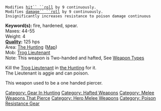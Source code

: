 `Modifies `[`hit`` ``roll`](Hit_Roll.md "wikilink")` by 9 continuously.`  
`Modifies `[`damage`` ``roll`](Damage_Roll.md "wikilink")` by 9 continuously.`  
`Insignificantly increases resistance to poison damage continuous`

**Keyword(s):** fire, hardened, spear.  
Maxes: 44-55  
Weight: 4  
**[Quality](Object_Quality.md "wikilink"):** 125 hps  
Area: [The Hunting](:Category:_Hunting.md "wikilink")
([Map](Hunting_Map.md "wikilink"))  
Mob: [Trog Lieutenant](Trog_Lieutenant "wikilink")  
Note: This weapon is Two-handed and hafted, See [Weapon
Types](:Category:Melee_Weapons.md "wikilink")

Kill the [Trog Lieutenant](Trog_Lieutenant "wikilink") in [the
Hunting](:Category:Hunting.md "wikilink") for it.  
The Lieutenant is aggie and can poison.

This weapon used to be a one handed piercer.

[Category: Gear In Hunting](Category:_Gear_In_Hunting "wikilink")
[Category: Hafted Weapons](Category:_Hafted_Weapons "wikilink")
[Category: Melee Weapons That
Pierce](Category:_Melee_Weapons_That_Pierce "wikilink") [Category: Hero
Melee Weapons](Category:_Hero_Melee_Weapons "wikilink") [Category:
Poison Resistance Gear](Category:_Poison_Resistance_Gear "wikilink")

